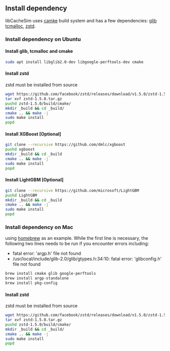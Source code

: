 ## Install dependency

libCacheSim uses [camke](https://cmake.org/) build system and has a few dependencies:
[glib](https://developer.gnome.org/glib/)
[tcmalloc](https://github.com/google/tcmalloc),
[zstd](https://github.com/facebook/zstd).

### Install dependency on Ubuntu

#### Install glib, tcmalloc and cmake

```bash
sudo apt install libglib2.0-dev libgoogle-perftools-dev cmake
```

#### Install zstd

zstd must be installed from source

```bash
wget https://github.com/facebook/zstd/releases/download/v1.5.0/zstd-1.5.0.tar.gz
tar xvf zstd-1.5.0.tar.gz
pushd zstd-1.5.0/build/cmake/
mkdir _build && cd _build/
cmake .. && make -j
sudo make install
popd
```

#### Install XGBoost [Optional]

```bash
git clone --recursive https://github.com/dmlc/xgboost
pushd xgboost
mkdir _build && cd _build
cmake .. && make -j
sudo make install
popd
```

#### Install LightGBM [Optional]

```bash
git clone --recursive https://github.com/microsoft/LightGBM
pushd LightGBM
mkdir _build && cd _build
cmake .. && make -j
sudo make install
popd
```

### Install dependency on Mac

using [homebrew](https://brew.sh/) as an example. While the first line is necessary, the following two lines needs to be run if you encounter errors including:

- fatal error: 'argp.h' file not found
- /usr/local/include/glib-2.0/glib/gtypes.h:34:10: fatal error: 'glibconfig.h' file not found

```bash
brew install cmake glib google-perftools
brew install argp-standalone
brew install pkg-config
```

#### Install zstd

zstd must be installed from source

```bash
wget https://github.com/facebook/zstd/releases/download/v1.5.0/zstd-1.5.0.tar.gz
tar xvf zstd-1.5.0.tar.gz
pushd zstd-1.5.0/build/cmake/
mkdir _build && cd _build/
cmake .. && make -j
sudo make install
popd
```
